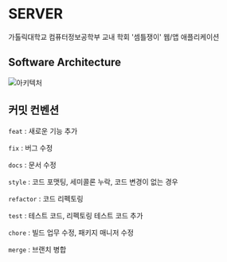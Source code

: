# SERVER
가톨릭대학교 컴퓨터정보공학부 교내 학회 '셈틀쟁이' 웹/앱 애플리케이션

## Software Architecture
![아키텍처](https://user-images.githubusercontent.com/74559561/229963945-ef923357-aace-4f59-8078-109561631db4.png)

## 커밋 컨벤션
`feat` : 새로운 기능 추가

`fix` : 버그 수정

`docs` : 문서 수정

`style` : 코드 포맷팅, 세미콜론 누락, 코드 변경이 없는 경우

`refactor` : 코드 리펙토링

`test` : 테스트 코드, 리펙토링 테스트 코드 추가

`chore` : 빌드 업무 수정, 패키지 매니저 수정

`merge` : 브랜치 병합
